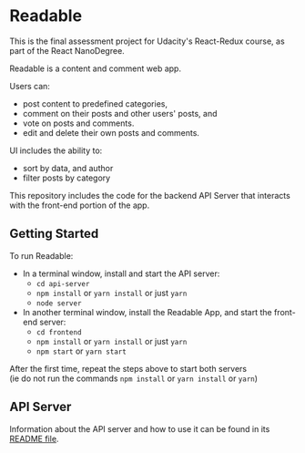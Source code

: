 # Readable

This is the final assessment project for Udacity's React-Redux course, as part of the React NanoDegree.

Readable is  a content and comment web app. 

Users can:  
- post content to predefined categories, 
- comment on their posts and other users' posts, and 
- vote on posts and comments. 
- edit and delete their own posts and comments.

UI includes the ability to:  
- sort by data, and author
- filter posts by category

This repository includes the code for the backend API Server that interacts with the front-end portion of the app.

## Getting Started

To run Readable:

* In a terminal window, install and start the API server:
    - `cd api-server`
    - `npm install` or `yarn install` or just `yarn`
    - `node server`
* In another terminal window, install the Readable App, and start the front-end server:
    - `cd frontend`
    - `npm install` or `yarn install` or just `yarn`
    - `npm start` or `yarn start`
    
After the first time, repeat the steps above to start both servers   
(ie do not run the commands `npm install` or `yarn install` or `yarn`)

## API Server

Information about the API server and how to use it can be found in its [README file](api-server/README.md).
